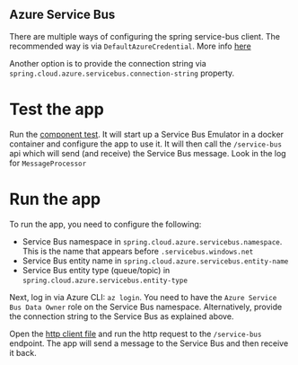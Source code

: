 ## Azure Service Bus

There are multiple ways of configuring the spring service-bus client.
The recommended way is via `DefaultAzureCredential`. More
info [here](https://learn.microsoft.com/en-us/azure/developer/java/sdk/authentication/credential-chains#defaultazurecredential-overview)

Another option is to provide the connection string via `spring.cloud.azure.servicebus.connection-string` property.

# Test the app

Run the [component test](src/test/java/com/att/training/springboot/examples/ServiceBusAppTest.java).
It will start up a Service Bus Emulator in a docker container and configure the app to use it. It will then call the
`/service-bus` api which will send (and receive) the Service Bus message. Look in the log for `MessageProcessor`

# Run the app

To run the app, you need to configure the following:

* Service Bus namespace in `spring.cloud.azure.servicebus.namespace`. This is the name that appears before
  `.servicebus.windows.net`
* Service Bus entity name in `spring.cloud.azure.servicebus.entity-name`
* Service Bus entity type (queue/topic) in `spring.cloud.azure.servicebus.entity-type`

Next, log in via Azure CLI: `az login`. You need to have the `Azure Service Bus Data Owner` role on the Service Bus
namespace.
Alternatively, provide the connection string to the Service Bus as explained above.

Open the [http client file](http/publish.http) and run the http request to the `/service-bus` endpoint.
The app will send a message to the Service Bus and then receive it back.
